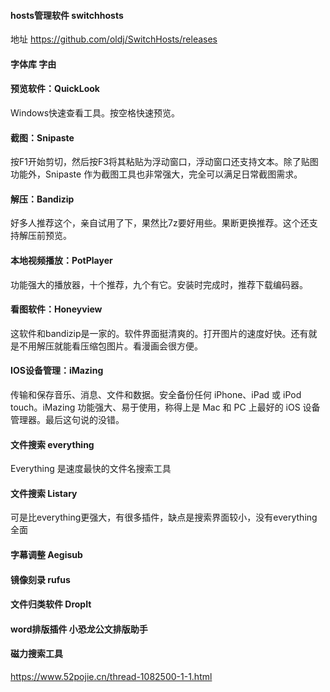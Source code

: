 #### hosts管理软件 switchhosts

地址 https://github.com/oldj/SwitchHosts/releases

#### 字体库 字由

#### 预览软件：QuickLook
Windows快速查看工具。按空格快速预览。

#### 截图：Snipaste
按F1开始剪切，然后按F3将其粘贴为浮动窗口，浮动窗口还支持文本。除了贴图功能外，Snipaste 作为截图工具也非常强大，完全可以满足日常截图需求。

#### 解压：Bandizip
好多人推荐这个，亲自试用了下，果然比7z要好用些。果断更换推荐。这个还支持解压前预览。

#### 本地视频播放：PotPlayer 
功能强大的播放器，十个推荐，九个有它。安装时完成时，推荐下载编码器。

#### 看图软件：Honeyview
这软件和bandizip是一家的。软件界面挺清爽的。打开图片的速度好快。还有就是不用解压就能看压缩包图片。看漫画会很方便。

#### IOS设备管理：iMazing
传输和保存音乐、消息、文件和数据。安全备份任何 iPhone、iPad 或 iPod touch。iMazing 功能强大、易于使用，称得上是 Mac 和 PC 上最好的 iOS 设备管理器。最后这句说的没错。

#### 文件搜索 everything
Everything 是速度最快的文件名搜索工具

#### 文件搜索 Listary
可是比everything更强大，有很多插件，缺点是搜索界面较小，没有everything全面

#### 字幕调整 Aegisub

#### 镜像刻录 rufus

#### 文件归类软件 DropIt

#### word排版插件 小恐龙公文排版助手

#### 磁力搜索工具
https://www.52pojie.cn/thread-1082500-1-1.html


